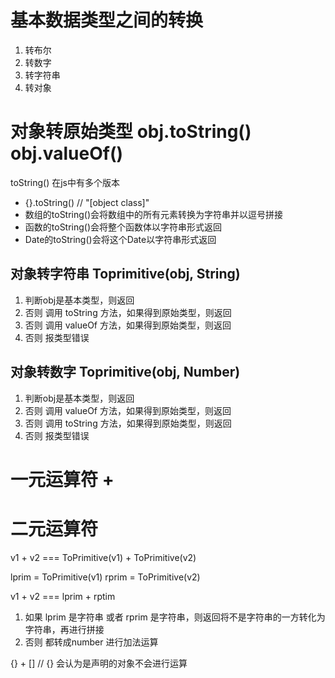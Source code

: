 # 基本数据类型之间的转换
1. 转布尔
2. 转数字
3. 转字符串
4. 转对象


# 对象转原始类型     obj.toString()     obj.valueOf()

toString() 在js中有多个版本
- {}.toString()  //  "[object class]"
- 数组的toString()会将数组中的所有元素转换为字符串并以逗号拼接
- 函数的toString()会将整个函数体以字符串形式返回
- Date的toString()会将这个Date以字符串形式返回



## 对象转字符串   Toprimitive(obj, String)
1. 判断obj是基本类型，则返回
2. 否则 调用 toString 方法，如果得到原始类型，则返回
3. 否则 调用 valueOf 方法，如果得到原始类型，则返回
4. 否则 报类型错误

## 对象转数字   Toprimitive(obj, Number)
1. 判断obj是基本类型，则返回
2. 否则 调用 valueOf 方法，如果得到原始类型，则返回
3. 否则 调用 toString 方法，如果得到原始类型，则返回
4. 否则 报类型错误


# 一元运算符   +

# 二元运算符
v1 + v2 === ToPrimitive(v1) + ToPrimitive(v2)

lprim = ToPrimitive(v1) 
rprim = ToPrimitive(v2)

v1 + v2 === lprim + rptim

1. 如果 lprim 是字符串 或者 rprim 是字符串，则返回将不是字符串的一方转化为字符串，再进行拼接
2. 否则 都转成number 进行加法运算

{} + []  // {} 会认为是声明的对象不会进行运算